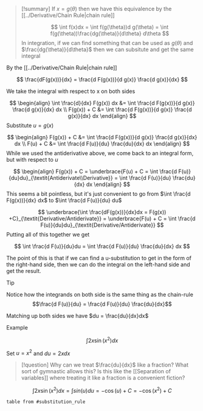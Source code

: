 
> [!summary]
> If $x=g(\theta)$ then we have this equivalence by the [[../Derivative/Chain Rule|chain rule]]
> 
> $$
> \int f(x)dx = \int f(g(\theta))d g(\theta) = \int f(g(\theta))\frac{dg(\theta)}{d\theta} d\theta
> $$
> In integration, if we can find something that can be used as $g(\theta)$ and $\frac{dg(\theta)}{d\theta}$ then we can subsitute and get the same integral 


By the [[../Derivative/Chain Rule|chain rule]]

$$
\frac{dF(g(x))}{dx} = \frac{d F(g(x))}{d g(x)} \frac{d g(x)}{dx}
$$

We take the integral with respect to x on both sides

$$
\begin{align}
\int \frac{d}{dx} F(g(x)) dx &= \int \frac{d F(g(x))}{d g(x)} \frac{d g(x)}{dx} dx \\
F(g(x)) + C &= \int \frac{d F(g(x))}{d g(x)} \frac{d g(x)}{dx} dx
\end{align}
$$
Substitute $u=g(x)$

$$
\begin{align}
F(g(x)) + C &= \int \frac{d F(g(x))}{d g(x)} \frac{d g(x)}{dx} dx \\
F(u) + C &= \int \frac{d F(u)}{du} \frac{du}{dx} dx
\end{align}
$$
While we used the antiderivative above, we come back to an integral form, but with respect to $u$

$$
\begin{align}
F(g(x)) + C = \underbrace{F(u) + C  = \int \frac{d F(u)}{du}du}_{\textit{Antiderivate\\Derivative}} = \int \frac{d F(u)}{du} \frac{du}{dx} dx
\end{align}
$$
This seems a bit pointless, but it's just convenient to go from $\int \frac{d F(g(x))}{dx} dx$ to $\int \frac{d F(u)}{du} du$

$$
\underbrace{\int \frac{dF(g(x))}{dx}dx = F(g(x)) +C}_{\textit{Derivative/Antiderivate}} = \underbrace{F(u) + C = \int \frac{d F(u)}{du}du}_{\textit{Derivative/Antiderivate}}
$$
Putting all of this together we get

$$
\int \frac{d F(u)}{du}du = \int \frac{d F(u)}{du} \frac{du}{dx} dx
$$

The point of this is that if we can find a u-substitution to get in the form of the right-hand side, then we can do the integral on the left-hand side and get the result.


> [!Tip]
> Notice how the integrands on both side is the same thing as the chain-rule $$\frac{d F(u)}{du} = \frac{d F(u)}{du} \frac{du}{dx}$$

Matching up both sides we have $du = \frac{du}{dx}dx$

Example

$$\int 2x \sin(x^2)dx$$

Set $u = x^2$ and $du = 2xdx$

> [!question] 
> Why can we treat $\frac{du}{dx}$ like a fraction? What sort of gymnastic allows this? Is this like the [[Separation of variables]] where treating it like a fraction is a convenient fiction?





$$\int 2x \sin(x^2)dx= \int sin(u)du = -\cos(u) + C = -\cos(x^2) + C$$

```dataview
table from #substitution_rule 
```
